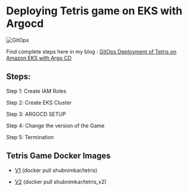 # Deploying Tetris game on EKS with Argocd


![GitOps](https://github.com/shubnimkar/Tetris_game_GITOPS/assets/46809421/c3a03d07-6f49-4abc-9293-b1afa3c5b980)

Find complete steps here in my blog : [GitOps Deployment of Tetris on Amazon EKS with Argo CD](https://medium.com/@shubnimkar/gitops-deployment-of-tetris-on-amazon-eks-with-argo-cd-affa8741b707)

## Steps:

Step 1: Create IAM Roles

Step 2: Create EKS Cluster

Step 3: ARGOCD SETUP

Step 4: Change the version of the Game

Step 5: Termination

## Tetris Game Docker Images

* [V1](https://hub.docker.com/r/shubnimkar/tetris)
  (docker pull shubnimkar/tetris)

* [V2](https://hub.docker.com/r/shubnimkar/tetris_v2)
  (docker pull shubnimkar/tetris_v2)
